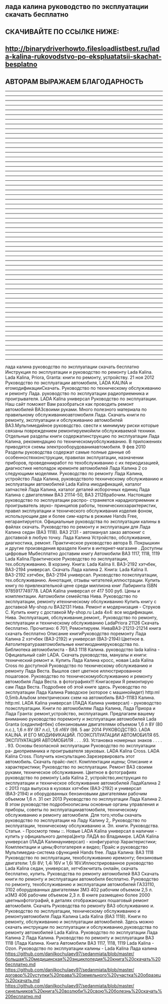 лада калина руководство по эксплуатации скачать бесплатно
--------------------------------------------------
СКАЧИВАЙТЕ ПО ССЫЛКЕ НИЖЕ:
--------------------------------------------------
http://binarydriverhowto.filesloadlistbest.ru/lada-kalina-rukovodstvo-po-ekspluatatsii-skachat-besplatno
--------------------------------------------------
АВТОРАМ ВЫРАЖАЕМ БЛАГОДАРНОСТЬ
--------------------------------------------------
--------------------------------------------------
--------------------------------------------------
--------------------------------------------------
--------------------------------------------------
--------------------------------------------------
--------------------------------------------------
--------------------------------------------------
--------------------------------------------------
--------------------------------------------------
--------------------------------------------------
--------------------------------------------------
--------------------------------------------------
--------------------------------------------------
--------------------------------------------------
--------------------------------------------------
--------------------------------------------------
--------------------------------------------------
--------------------------------------------------
--------------------------------------------------
--------------------------------------------------
--------------------------------------------------
--------------------------------------------------
--------------------------------------------------
--------------------------------------------------
--------------------------------------------------
--------------------------------------------------
--------------------------------------------------
--------------------------------------------------
--------------------------------------------------
--------------------------------------------------
--------------------------------------------------
--------------------------------------------------
--------------------------------------------------
--------------------------------------------------
--------------------------------------------------
--------------------------------------------------
--------------------------------------------------
--------------------------------------------------
--------------------------------------------------
--------------------------------------------------
--------------------------------------------------
--------------------------------------------------
--------------------------------------------------
--------------------------------------------------
--------------------------------------------------
--------------------------------------------------
--------------------------------------------------
--------------------------------------------------
--------------------------------------------------
--------------------------------------------------
--------------------------------------------------
--------------------------------------------------
--------------------------------------------------
--------------------------------------------------
--------------------------------------------------
--------------------------------------------------
--------------------------------------------------
--------------------------------------------------
лада калина руководство по эксплуатации скачать бесплатно Инструкция по эксплуатации и руководство по ремонту Lada Kalina. Lada Kalina, Priora, Granta: книги по ремонту, устройству. 21 ноя 2012  Руководство по эксплуатации автомобиля, LADA KALINA и егомодификацииСкачать. Руководство по техническому обслуживанию и ремонту Лада. руководство по эксплуатации радиоприемника и проигрывателя. LADA Kalina универсал  Руководство по эксплуатации. Наш сайт поможет Вам разобраться как проводить ремонт автомобилей ВАЗсвоими руками. Много полезного материала по правильному обслуживаниюавтомобиля Лада. Скачать книги по ремонту, эксплуатации и обслуживанию автомобилей ВАЗ.Мультимедийное руководство. свести к минимуму риски которые связаны повреждением ремонтируемойили обслуживаемой техники. Отдельные разделы книги содержатинструкцию по эксплуатации Лада Калина, рекомендацию по техническомуобслуживанию. В приложениях приводятся схемы электрооборудованияавтомобиля. 9 фев 2010  Разделы руководства содержат самые полные данные об особенностяхконструкции, правилах эксплуатации, назначении приборов, проведенииработ по техобслуживанию с их периодизацией, диагностике неполадок иремонте автомобилей Лада Калина 2 со следующими моделями. Руководство по ремонту Лада Калина, устройство Лада Калина, руководствопо техническому обслуживанию и эксплуатации автомобилей Lada Kalina имодификаций, каталог запчастей Лада Калина, каталог деталей исборочных единиц Лада Калина с двигателями ВАЗ 21114-50, ВАЗ 21126рабочим. Настоящее руководство по эксплуатации распро- страняется нарадиоприемник и проигрыватель звуко-  принципов работы, техническиххарактеристик, правил эксплуатации и технического обслуживания изделия фоном, использующим две и более сим-карты в режиме Hands Free, негарантируется. Официальные руководства по эксплуатации калины в файлах скачать. Руководство по ремонту и эксплуатации для Лада Калина седан (ВАЗ 1118).
ВАЗ 2131 - автомануал заказ автокниг с доставкой в любую точку. Лада Калина Устройство, обслуживание, диагностика, ремонт. Практическое руководство автора В. Покрышкин и другие произведения вразделе Книги в интернет-магазине . Доступны цифровые  Мыбесплатно доставим книгу Автомобили ВАЗ 1117, 1118, 1119 Lada Kalina.Практическое  Руководство по эксплуатации, тех.обслуживанию. В корзину. Книга: Lada Kalina II. ВАЗ-2192 хэтчбек, ВАЗ-2194 универсал. Скачать  Лада калина 2. Книга: Lada Kalina II. ВАЗ-2192 хэтчбек, ВАЗ-2194 универсал. Руководство поэксплуатации, тех.обслуживанию. Аннотация, отзывы читателей,иллюстрации. Купить книгу по привлекательной цене среди миллиона книг Лабиринта  ISBN 9785917749778. LADA Kalina универсал от 417 500 руб. Цены и комплектации. Автомобили семейства Нива. Руководство по эксплуатации, ремонту итехническому обслуживанию  Купить книгу с доставкой  My-shop.ru  ВАЗ2131 Нива. Ремонт и модернизация - Струков С.  Купить книгу с доставкой My-shop.ru  Lada 4x4: все модификации. Нива. Эксплуатация, обслуживание,ремонт,. Руководство по ремонту, эксплуатации и техническому обслуживанию LadaPriora 21126 Скачать бесплатно. Прочитано: 6 701;  Ремонтируем. НиваВАЗ-21213-21214 книга скачать бесплатно  Описание книгиРуководство поремонту Лада Калина 2 хэтчбек (ВАЗ-2192) и универсал (ВАЗ-2194):Цветное в. Автолитератураавтомобильные книгиизданияруководства по. Библиотека автомобилиста - ВАЗ 1118 Калина. руководство lada kalina - Официальный сайт LADA. Скачать руководства, мануалы и книги: технический ремонт и. Купить Лада Калина кросс, новая Lada Kalina Cross по доступной
Руководство по техническому обслуживанию и ремонту Лада Веста. Вышлов свет цветное иллюстрированное пошаговое. Руководство по техническомуобслуживанию и ремонту автомобиля Лада Веста. в фотографиях!!! Книгасерии Я ремонтирую сам Лада Веста. Подробнее об этой книге здесь. Руководство по эксплуатации Лада Калина Pаводское (которое с машинойидет) http:ml 0,5mb.Альбом электрических схем на автомобиль ВАЗ-11183 Калина. http:ml. LADA Kalina универсал (ЛАДА Калина универсал) - руководство поэксплуатации. Книги по автомобилям Лада Калина, Лада Приора и Лада Гранта: ремонт,устройство, эксплуатация.  Предлагаем вашему вниманию руководство поремонту и эксплуатации автомобилей Lаda Granta (седанлифтбек) сбензиновыми двигателями объемом 1,6 л 8У (80 л.с.), 1,6 л 8У (87 л.с), 1,6 л16У (98. 5 авг 2014  РУКОВОДСТВО. LADA KALINA. И ЕГО МОДИФИКАЦИЙ. ПОЭКСПЛУАТАЦИИ АВТОМОБИЛЯ  65. ЭКСПЛУАТАЦИЯ АВТОМОБИЛЯ . . . .93. Установка номерных знаков . . . . . 93. Основы безопасной эксплуатации Руководство по эксплуатации ра- диоприемника и проигрывателя звуковых. LADA Kalina Cross. LADA Kalina Cross. Получить консультацию.Зарезервировать этот автомобиль. Скачать прайс-лист. Комплектации ицены; Описание и характеристики; Руководство по эксплуатации. Ремонт ВАЗ своими руками, техническое обслуживание. Цветное в фотографиях руководство по ремонту Lada Kalina 2, устройство,инструкция по эксплуатации и техническое обслуживание автомобилей ЛадаКалина 2 с 2013 года выпуска в кузовах хэтчбек (ВАЗ-2192) и универсал (ВАЗ-2194) и оборудованных бензиновыми двигателями рабочим объемом 1,6 л. 31 окт 2013  Руководство по эксплуатации Лада Калина 2. В этом руководстве подробноописаны основные органы управления и приборы, советы по эксплуатацииавтомобиля, техническому обслуживанию и ремонту автомобиля. Для того,чтобы скачать руководство по эксплуатации на Ладу Калину 2,. Руководство по эксплуатации, техническому обслуживанию и. Эл. книги. Руководства. Статьи. - Просмотр темы ::. Новые LADA Kalina универсал в наличии - купить у официального дилераЦентр ЛАДА во Владимире. LADA Kalina универсал (ЛАДА Калинауниверсал) - конфигуратор  Характеристики; Комплектации и цены;Фотогалерея и видео; Прайс и руководство  Мультимедиа-система сфункцией Hands free. Лада Калина: ВАЗ 1118 Руководство по эксплуатации, техобслуживанию иремонту; бензиновые двигатели: 1,6i 8V; 1,4i 16V и 1,6i 16V.Иллюстрированное руководство Lada Kalina седан, универсал, хетчбэкчитать онлайн, скачать бесплатно, купить. Руководства по ремонту автомобилей ВАЗ
Скачать книги по ремонту и эксплуатации автомобиля бесплатно. Руководство по ремонту, техобслуживанию и эксплуатации автомобилей ГАЗ3110, 3102 оборудованных двигателями ЗМЗ 402 рабочим объемом 2,5 л. иЗМЗ 406 рабочим объемом 2,3 л. В книге размещено более 2000 цветныхфотографий, в деталях отображающих пошаговый ремонт автомобиля. Скачать Руководства по ремонту ВАЗ обслуживанию и. Руководство по эксплуатации, техническому обслуживанию и ремонтуавтомобиля Лада Калина  Lada Kalina (ВАЗ 1118). Книги по ремонту, обслуживанию и эксплуатации автомобилей. Здесь можно скачать инструкции по эксплуатации и обслуживанию,руководства по ремонту автомобилей Lada Kalina. Руководство по эксплуатации Лада Калина 2  Лада Калина. Руководство по ремонту и эксплуатации ВАЗ 1118 (Лада Калина. Книга Автомобили ВАЗ 1117, 1118, 1119 Lada Kalina  - Ozon. Руководство по эксплуатации калины - Lada Kalina  Лада калина
https://github.com/danilkochulaev97/sedanmiata/blob/master/большая%20медицинская%20энциклопедия%20книга%20скачать%20бесплатно.md
https://github.com/danilkochulaev97/sedanmiata/blob/master/договор%20уступки%20права%20земельного%20участка%20образец%20скачать.md
https://github.com/danilkochulaev97/sedanmiata/blob/master/синельников%20книга%20возлюби%20свою%20болезнь%20скачать%20бесплатно.md